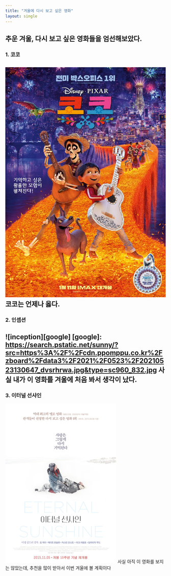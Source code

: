 ```yaml
---
title: "겨울에 다시 보고 싶은 영화"
layout: single
---
```


추운 겨울, 다시 보고 싶은 영화들을 엄선해보았다.
---
### 1. 코코
![coco](/assets/images/coco.jpg)
코코는 언제나 옳다.
---
### 2. 인셉션
![inception][google]
[google]:
https://search.pstatic.net/sunny/?src=https%3A%2F%2Fcdn.ppomppu.co.kr%2Fzboard%2Fdata3%2F2021%2F0523%2F20210523130647_dvsrhrwa.jpg&type=sc960_832.jpg
사실 내가 이 영화를 겨울에 처음 봐서 생각이 났다.
---
### 3. 이터널 선샤인
[![sunshine](/assets/images/sunshine.jpg "더 자세한 정보를 알고 싶으시다면 방문해주세요")](https://movie.daum.net/moviedb/main?movieId=39039)
사실 아직 이 영화를 보지는 않았는데, 추천을 많이 받아서 이번 겨울에 볼 계획이다 

